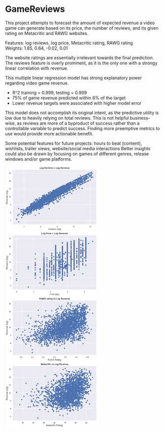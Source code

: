 # GameReviews

This project attempts to forecast the amount of expected revenue a video game can generate based on its price, the number of reviews, and its given rating on Metacritic and RAWG websites. 

Features: log reviews, log price, Metacritic rating, RAWG rating  
Weights: 1.85, 0.64, -0.02, 0.01  

The website ratings are essentially irrelevant towards the final prediction. The reviews feature is overly prominent, as it is the only one with a strongy linear correlation with revenue.  

This multiple linear regression model has strong explanatory power regarding video game revenue. 
- R^2 training = 0.999, testing = 0.999
- 75% of game revenue predicted within 6% of the target
- Lower revenue targets were associated with higher model error

This model does not accomplish its original intent, as the predictive utility is low due to heavily relying on total reviews. This is not helpful business-wise, as reviews are more of a byproduct of success rather than a controllable variable to predict success. Finding more preemptive metrics to use would provide more actionable benefit. 

Some potential features for future projects: hours to beat (content), wishlists, trailer views, website/social media interactions
Better insights could also be drawn by focusing on games of different genres, release windows and/or game platforms.


<img src="https://github.com/djolaleye/GameReviews/blob/main/plots/review_rev.png" width=300 align=left>
<img src="https://github.com/djolaleye/GameReviews/blob/main/plots/price_rev.png" width=300 align=center>
<img src="https://github.com/djolaleye/GameReviews/blob/main/plots/rawg_rev.png" width=300 align=left>  
<img src="https://github.com/djolaleye/GameReviews/blob/main/plots/meta_rev.png" width=300 align=center>  
